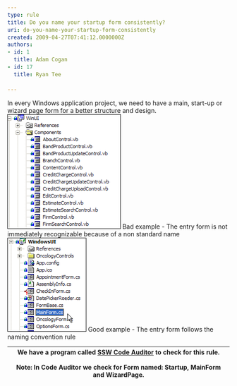 ```yaml
---
type: rule
title: Do you name your startup form consistently?
uri: do-you-name-your-startup-form-consistently
created: 2009-04-27T07:41:12.0000000Z
authors:
- id: 1
  title: Adam Cogan
- id: 17
  title: Ryan Tee

---
```


 In every Windows application project, we need to have a main, start-up or wizard page  form for a better structure and design.<br> ![Bad Project without Main Form](BadMainForm.gif) Bad example - The entry form is not immediately recognizable because of a non standard name ![Good with Main Form](GoodMainForm.gif) Good example - The entry form follows the naming convention rule 

| We have a program called [SSW Code Auditor](http://www.ssw.com.au/ssw/CodeAuditor/Default.aspx#VBMainForm) to check for this rule.<br>            <br>Note: In Code Auditor we check for Form named: Startup, MainForm and WizardPage. |
| --- |


